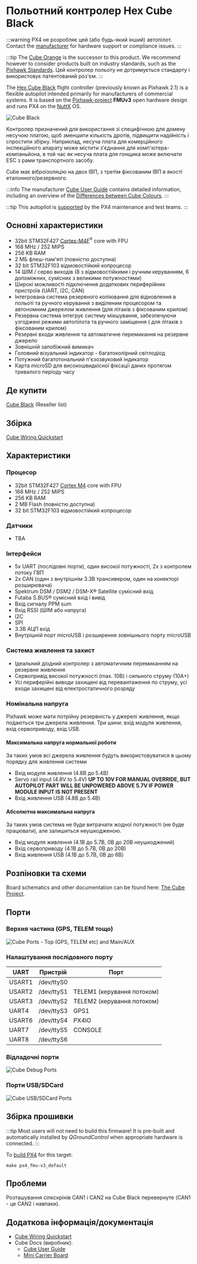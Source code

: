 # Польотний контролер Hex Cube Black

:::warning
PX4 не розробляє цей (або будь-який інший) автопілот.
Contact the [manufacturer](https://cubepilot.org/#/home) for hardware support or compliance issues.
:::

:::tip
The [Cube Orange](cubepilot_cube_orange.md) is the successor to this product.
We recommend however to consider products built on industry standards, such as the [Pixhawk Standards](autopilot_pixhawk_standard.md).
Цей контролер польоту не дотримується стандарту і використовує патентований роз'єм.
:::

The [Hex Cube Black](https://docs.cubepilot.org/user-guides/autopilot/the-cube) flight controller (previously known as Pixhawk 2.1) is a flexible autopilot intended primarily for manufacturers of commercial systems.
It is based on the [Pixhawk-project](https://pixhawk.org/) **FMUv3** open hardware design and runs PX4 on the [NuttX](https://nuttx.apache.org/) OS.

![Cube Black](../../assets/flight_controller/cube/cube_black_hero.png)

Контролер призначений для використання зі специфічною для домену несучою платою, щоб зменшити кількість дротів, підвищити надійність і спростити збірку.
Наприклад, несуча плата для комерційного інспекційного апарату може містити з'єднання для комп'ютера-компаньйона, в той час як несуча плата для гонщика може включати ESC з рами транспортного засобу.

Cube має віброізоляцію на двох ІВП, з третім фіксованим ІВП в якості еталонного/резервного.

:::info
The manufacturer [Cube User Guide](https://docs.cubepilot.org/user-guides/autopilot/the-cube) contains detailed information, including an overview of the [Differences between Cube Colours](https://docs.cubepilot.org/user-guides/autopilot/the-cube/introduction/specifications).
:::

:::tip
This autopilot is [supported](../flight_controller/autopilot_pixhawk_standard.md) by the PX4 maintenance and test teams.
:::

## Основні характеристики

- 32bit STM32F427 [Cortex-M4F](https://en.wikipedia.org/wiki/ARM_Cortex-M#Cortex-M4)<sup>&reg;</sup> core with FPU
- 168 MHz / 252 MIPS
- 256 KB RAM
- 2 МБ флеш-пам'яті \(повністю доступна\)
- 32 bit STM32F103 відмовостійкий копроцесор
- 14 ШІМ / серво виходів (8 з відмовостійкими і ручним керуванням, 6 допоміжних, сумісних з великими потужностями)
- Широкі можливості підключення додаткових периферійних пристроїв (UART, I2C, CAN)
- Інтегрована система резервного копіювання для відновлення в польоті та ручного керування з виділеним процесором та автономним джерелом живлення (для літаків з фіксованим крилом)
- Резервна система інтегрує систему мікшування, забезпечуючи узгоджені режими автопілота та ручного заміщення ( для літаків з фіксованим крилом)
- Резервні входи живлення та автоматичне перемикання на резервне джерело
- Зовнішній запобіжний вимикач
- Головний візуальний індикатор - багатоколірний світлодіод
- Потужний багатотональний п'єзозвуковий індикатор
- Карта microSD для високошвидкісної фіксації даних протягом тривалого періоду часу

<a id="stores"></a>

## Де купити

[Cube Black](https://www.cubepilot.com/#/reseller/list) (Reseller list)

## Збірка

[Cube Wiring Quickstart](../assembly/quick_start_cube.md)

## Характеристики

### Процесор

- 32bit STM32F427 [Cortex M4](https://en.wikipedia.org/wiki/ARM_Cortex-M#Cortex-M4) core with FPU
- 168 MHz / 252 MIPS
- 256 KB RAM
- 2 MB Flash (повністю доступна)
- 32 bit STM32F103 відмовостійкий копроцесор

### Датчики

- TBA

### Інтерфейси

- 5x UART (послідовні порти), один високої потужності, 2x з контролем потоку ГВП
- 2x CAN (один з внутрішнім 3.3В трансивером, один на конекторі розширювача)
- Spektrum DSM / DSM2 / DSM-X® Satellite сумісний вхід
- Futaba S.BUS® сумісний вхід і вивід
- Вхід сигналу PPM sum
- Вхід RSSI (ШІМ або напруга)
- I2C
- SPI
- 3.3В АЦП вхід
- Внутрішній порт microUSB і розширення зовнішнього порту microUSB

### Система живлення та захист

- Ідеальний діодний контролер з автоматичним перемиканням на резервне живлення
- Сервопривід високої потужності (max. 10В) і сильного струму (10A+)
- Усі периферійні виводи захищені від перевантаження по струму, усі входи захищені від електростатичного розряду

### Номінальна напруга

Pixhawk може мати потрійну резервність у джерелі живлення, якщо подаються три джерела живлення. Три шини: вхід модуля живлення, вхід сервоприводу, вхід USB.

#### Максимальна напруга нормальної роботи

За таких умов всі джерела живлення будуть використовуватися в цьому порядку для живлення системи

- Вхід модуля живлення (4.8В до 5.4В)
- Servo rail input (4.8V to 5.4V) **UP TO 10V FOR MANUAL OVERRIDE, BUT AUTOPILOT PART WILL BE UNPOWERED ABOVE 5.7V IF POWER MODULE INPUT IS NOT PRESENT**
- Вхід живлення USB (4.8В до 5.4В)

#### Абсолютна максимальна напруга

За таких умов система не буде витрачати жодної потужності (не буде працювати), але залишиться неушкодженою.

- Вхід модуля живлення (4.1В до 5.7В, 0В до 20В неушкоджений)
- Вхід сервоприводу (4.1В до 5.7В, 0В до 20В)
- Вхід живлення USB (4.1В до 5.7В, 0В до 6В)

## Розпіновки та схеми

Board schematics and other documentation can be found here: [The Cube Project](https://github.com/proficnc/The-Cube).

## Порти

### Верхня частина (GPS, TELEM тощо)

![Cube Ports - Top (GPS, TELEM etc) and Main/AUX](../../assets/flight_controller/cube/cube_ports_top_main.jpg)

<a id="serial_ports"></a>

### Налаштування послідовного порту

| UART   | Пристрій   | Порт                                          |
| ------ | ---------- | --------------------------------------------- |
| USART1 | /dev/ttyS0 | <!-- IO debug? -->                            |
| USART2 | /dev/ttyS1 | TELEM1 (керування потоком) |
| USART3 | /dev/ttyS2 | TELEM2 (керування потоком) |
| UART4  | /dev/ttyS3 | GPS1                                          |
| USART6 | /dev/ttyS4 | PX4IO                                         |
| UART7  | /dev/ttyS5 | CONSOLE                                       |
| UART8  | /dev/ttyS6 | <!-- unknown -->                              |

<!-- Note: Got ports using https://github.com/PX4/PX4-user_guide/pull/672#issuecomment-598198434 -->

<!-- This originally said " **TEL4:** /dev/ttyS6 (ttyS4 UART):  **Note** `TEL4` is labeled as `GPS2` on Cube." -->

### Відладочні порти

![Cube Debug Ports](../../assets/flight_controller/cube/cube_ports_debug.jpg)

### Порти USB/SDCard

![Cube USB/SDCard Ports](../../assets/flight_controller/cube/cube_ports_usb_sdcard.jpg)

## Збірка прошивки

:::tip
Most users will not need to build this firmware!
It is pre-built and automatically installed by _QGroundControl_ when appropriate hardware is connected.
:::

To [build PX4](../dev_setup/building_px4.md) for this target:

```
make px4_fmu-v3_default
```

## Проблеми

Розташування сілкскрінів CAN1 і CAN2 на Cube Black перевернуте (CAN1 - це CAN2 і навпаки).

## Додаткова інформація/документація

- [Cube Wiring Quickstart](../assembly/quick_start_cube.md)
- Cube Docs (виробник):
  - [Cube User Guide](https://docs.cubepilot.org/user-guides/autopilot/the-cube)
  - [Mini Carrier Board](https://docs.cubepilot.org/user-guides/carrier-boards/mini-carrier-board)
